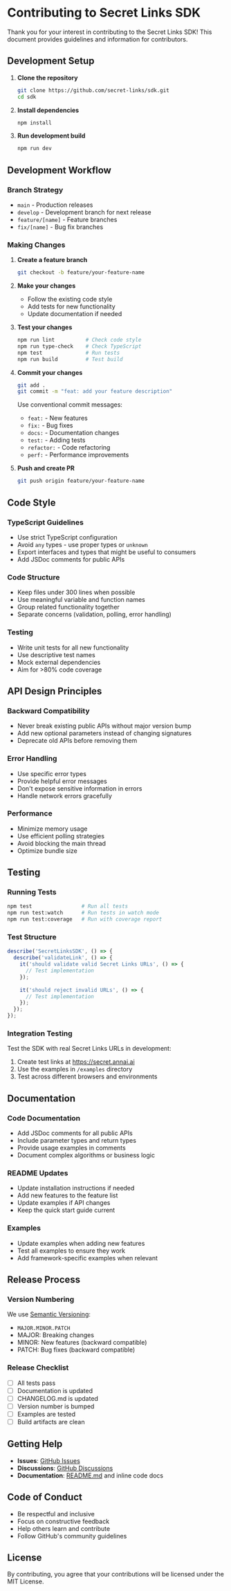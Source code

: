 # Contributing to Secret Links SDK

Thank you for your interest in contributing to the Secret Links SDK! This document provides guidelines and information for contributors.

## Development Setup

1. **Clone the repository**
   ```bash
   git clone https://github.com/secret-links/sdk.git
   cd sdk
   ```

2. **Install dependencies**
   ```bash
   npm install
   ```

3. **Run development build**
   ```bash
   npm run dev
   ```

## Development Workflow

### Branch Strategy
- `main` - Production releases
- `develop` - Development branch for next release
- `feature/[name]` - Feature branches
- `fix/[name]` - Bug fix branches

### Making Changes

1. **Create a feature branch**
   ```bash
   git checkout -b feature/your-feature-name
   ```

2. **Make your changes**
   - Follow the existing code style
   - Add tests for new functionality
   - Update documentation if needed

3. **Test your changes**
   ```bash
   npm run lint          # Check code style
   npm run type-check    # Check TypeScript
   npm test              # Run tests
   npm run build         # Test build
   ```

4. **Commit your changes**
   ```bash
   git add .
   git commit -m "feat: add your feature description"
   ```

   Use conventional commit messages:
   - `feat:` - New features
   - `fix:` - Bug fixes
   - `docs:` - Documentation changes
   - `test:` - Adding tests
   - `refactor:` - Code refactoring
   - `perf:` - Performance improvements

5. **Push and create PR**
   ```bash
   git push origin feature/your-feature-name
   ```

## Code Style

### TypeScript Guidelines
- Use strict TypeScript configuration
- Avoid `any` types - use proper types or `unknown`
- Export interfaces and types that might be useful to consumers
- Add JSDoc comments for public APIs

### Code Structure
- Keep files under 300 lines when possible
- Use meaningful variable and function names
- Group related functionality together
- Separate concerns (validation, polling, error handling)

### Testing
- Write unit tests for all new functionality
- Use descriptive test names
- Mock external dependencies
- Aim for >80% code coverage

## API Design Principles

### Backward Compatibility
- Never break existing public APIs without major version bump
- Add new optional parameters instead of changing signatures
- Deprecate old APIs before removing them

### Error Handling
- Use specific error types
- Provide helpful error messages
- Don't expose sensitive information in errors
- Handle network errors gracefully

### Performance
- Minimize memory usage
- Use efficient polling strategies
- Avoid blocking the main thread
- Optimize bundle size

## Testing

### Running Tests
```bash
npm test                # Run all tests
npm run test:watch      # Run tests in watch mode
npm run test:coverage   # Run with coverage report
```

### Test Structure
```javascript
describe('SecretLinksSDK', () => {
  describe('validateLink', () => {
    it('should validate valid Secret Links URLs', () => {
      // Test implementation
    });
    
    it('should reject invalid URLs', () => {
      // Test implementation
    });
  });
});
```

### Integration Testing
Test the SDK with real Secret Links URLs in development:
1. Create test links at https://secret.annai.ai
2. Use the examples in `/examples` directory
3. Test across different browsers and environments

## Documentation

### Code Documentation
- Add JSDoc comments for all public APIs
- Include parameter types and return types
- Provide usage examples in comments
- Document complex algorithms or business logic

### README Updates
- Update installation instructions if needed
- Add new features to the feature list
- Update examples if API changes
- Keep the quick start guide current

### Examples
- Update examples when adding new features
- Test all examples to ensure they work
- Add framework-specific examples when relevant

## Release Process

### Version Numbering
We use [Semantic Versioning](https://semver.org/):
- `MAJOR.MINOR.PATCH`
- MAJOR: Breaking changes
- MINOR: New features (backward compatible)
- PATCH: Bug fixes (backward compatible)

### Release Checklist
- [ ] All tests pass
- [ ] Documentation is updated
- [ ] CHANGELOG.md is updated
- [ ] Version number is bumped
- [ ] Examples are tested
- [ ] Build artifacts are clean

## Getting Help

- **Issues**: [GitHub Issues](https://github.com/secret-links/sdk/issues)
- **Discussions**: [GitHub Discussions](https://github.com/secret-links/sdk/discussions)
- **Documentation**: [README.md](README.md) and inline code docs

## Code of Conduct

- Be respectful and inclusive
- Focus on constructive feedback
- Help others learn and contribute
- Follow GitHub's community guidelines

## License

By contributing, you agree that your contributions will be licensed under the MIT License.